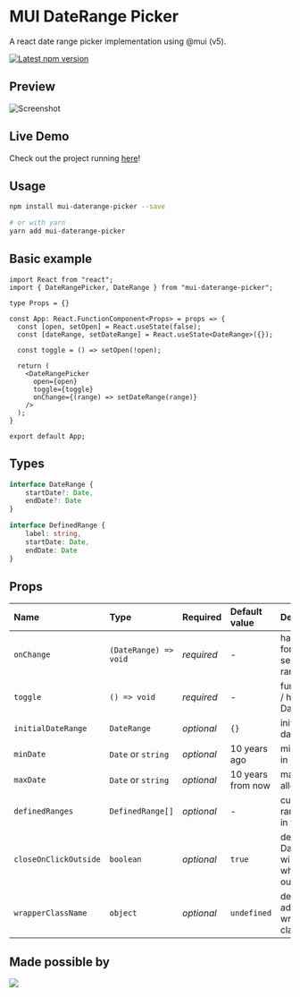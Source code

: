 # MUI DateRange Picker

A react date range picker implementation using @mui (v5).

<a href='https://www.npmjs.com/package/materialui-daterange-picker'>
    <img src='https://img.shields.io/npm/v/materialui-daterange-picker.svg' alt='Latest npm version'>
</a>

## Preview

![Screenshot](/screenshot.png?raw=true "Screenshot")

## Live Demo

Check out the project running [here](https://codesandbox.io/s/materialui-daterange-picker-2p3f1?file=/src/App.js)!

## Usage

```bash
npm install mui-daterange-picker --save

# or with yarn
yarn add mui-daterange-picker
```

## Basic example
```tsx
import React from "react";
import { DateRangePicker, DateRange } from "mui-daterange-picker";

type Props = {}

const App: React.FunctionComponent<Props> = props => {
  const [open, setOpen] = React.useState(false);
  const [dateRange, setDateRange] = React.useState<DateRange>({});

  const toggle = () => setOpen(!open);

  return (
    <DateRangePicker
      open={open}
      toggle={toggle}
      onChange={(range) => setDateRange(range)}
    />
  );
}

export default App;
```

## Types
```ts
interface DateRange {
    startDate?: Date,
    endDate?: Date
}

interface DefinedRange {
    label: string,
    startDate: Date,
    endDate: Date
}
```

## Props

Name | Type | Required | Default value | Description
:--- | :--- | :--- | :--- | :---
`onChange` | `(DateRange) => void` | _required_ | - | handler function for providing selected date range
`toggle` | `() => void` | _required_ | - | function to show / hide the DateRangePicker
`initialDateRange` | `DateRange` | _optional_ | `{}` | initially selected date range
`minDate` | `Date` or `string` | _optional_ | 10 years ago | min date allowed in range
`maxDate` | `Date` or `string` | _optional_ | 10 years from now | max date allowed in range
`definedRanges` | `DefinedRange[]` | _optional_ | - | custom defined ranges to show in the list
`closeOnClickOutside` | `boolean` | _optional_ | `true` | defines if DateRangePicker will be closed when clicking outside of it
`wrapperClassName` | `object` | _optional_ | `undefined` | defines additional wrapper style classes

## Made possible by

<a href="https://github.com/ricard33/mui-daterange-picker/graphs/contributors">
  <img src="https://contributors-img.web.app/image?repo=ricard33/mui-daterange-picker" />
</a>
